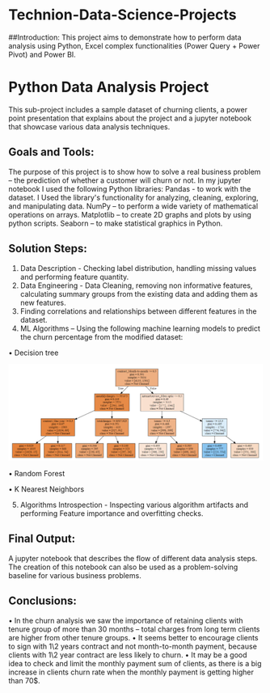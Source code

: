 #  Technion-Data-Science-Projects

##Introduction:
This project aims to demonstrate how to perform data analysis using Python, Excel complex functionalities (Power Query + Power Pivot) and Power BI. 

# Python Data Analysis Project
This sub-project includes a sample dataset of churning clients, a power point presentation that explains about the project and a jupyter notebook that showcase various data analysis techniques.

## Goals and Tools:
The purpose of this project is to show how to solve a real business problem – the prediction of whether a customer will churn or not. 
In my jupyter notebook I used the following Python libraries:
Pandas - to work with the dataset. I Used the library's functionality for analyzing, cleaning, exploring, and manipulating data.
NumPy – to perform a wide variety of mathematical operations on arrays.
Matplotlib – to create 2D graphs and plots by using python scripts.
Seaborn – to make statistical graphics in Python.

## Solution Steps:
1. Data Description - Checking label distribution, handling missing values and performing feature quantity.
2. Data Engineering - Data Cleaning, removing non informative features, calculating summary groups from the existing data and adding them as new features.
3. Finding correlations and relationships between different features in the dataset.
4. ML Algorithms – Using the following machine learning models to predict the churn percentage from the modified dataset:

•	Decision tree 

<picture>
 <source media="(prefers-color-scheme: dark)" srcset="Python Data Analysis/Visualizations/decision tree visualization.png">
 <source media="(prefers-color-scheme: light)" srcset="Python Data Analysis/Visualizations/decision tree visualization.png">
 <img alt="Decision Tree Plot" src="Python Data Analysis/Visualizations/decision tree visualization.png">
</picture>



•	Random Forest

•	K Nearest Neighbors

5. Algorithms Introspection - Inspecting various algorithm artifacts and performing Feature importance and overfitting checks.

## Final Output:
A jupyter notebook that describes the flow of different data analysis steps.
The creation of this notebook can also be used as a problem-solving baseline for various business problems.

## Conclusions:
•	In the churn analysis we saw the importance of retaining clients with tenure group of more than 30 months – total charges from long term clients are higher from other tenure groups.
•	It seems better to encourage clients to sign with 1\2 years contract and not month-to-month payment, because clients with 1\2 year contract are less likely to churn.
•	It may be a good idea to check and limit the monthly payment sum of clients, as there is a big increase in clients churn rate when the monthly payment is getting higher than 70$.

